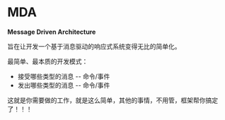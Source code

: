 # MDA
**Message Driven Architecture**

旨在让开发一个基于消息驱动的响应式系统变得无比的简单化。

最简单、最本质的开发模式：
- 接受哪些类型的消息 -- 命令/事件
- 发出哪些类型的消息 -- 命令/事件

这就是你需要做的工作，就是这么简单，其他的事情，不用管，框架帮你搞定了！！！
